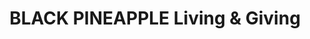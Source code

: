 ---
title: "BLACK PINEAPPLE Living & Giving"
url: /ottobrunn/black-pineapple-living-und-giving/
shop: Raumausstattung
---
